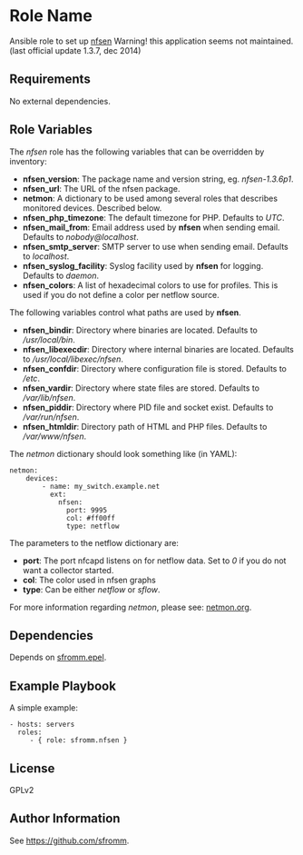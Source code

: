 Role Name
=========

Ansible role to set up [nfsen](http://nfsen.sf.net)
Warning! this application seems not maintained. (last official update 1.3.7, dec 2014)

Requirements
------------

No external dependencies.

Role Variables
--------------

The *nfsen* role has the following variables that can be overridden by
inventory:

- **nfsen_version**:  The package name and version string,
  eg. *nfsen-1.3.6p1*.
- **nfsen_url**:  The URL of the nfsen package.
- **netmon**: A dictionary to be used among several roles that describes
  monitored devices.  Described below.
- **nfsen_php_timezone**:  The default timezone for PHP.  Defaults to
  *UTC*.
- **nfsen_mail_from**:  Email address used by **nfsen** when sending
  email.  Defaults to *nobody@localhost*.
- **nfsen_smtp_server**:  SMTP server to use when sending email.
  Defaults to *localhost*.
- **nfsen_syslog_facility**:  Syslog facility used by **nfsen** for
  logging.  Defaults to *daemon*.
- **nfsen_colors**:  A list of hexadecimal colors to use for profiles.
  This is used if you do not define a color per netflow source.

The following variables control what paths are used by **nfsen**.

- **nfsen_bindir**:  Directory where binaries are located.  Defaults to
  */usr/local/bin*.
- **nfsen_libexecdir**: Directory where internal binaries are located.
  Defaults to */usr/local/libexec/nfsen*.
- **nfsen_confdir**: Directory where configuration file is stored.
  Defaults to */etc*.
- **nfsen_vardir**:  Directory where state files are stored.  Defaults
  to */var/lib/nfsen*.
- **nfsen_piddir**:  Directory where PID file and socket exist.
  Defaults to */var/run/nfsen*.
- **nfsen_htmldir**:  Directory path of HTML and PHP files.  Defaults to
  */var/www/nfsen*.


The *netmon* dictionary should look something like (in YAML):

    netmon:
        devices:
            - name: my_switch.example.net
              ext:
                nfsen:
                  port: 9995
                  col: #ff00ff
                  type: netflow

The parameters to the netflow dictionary are:

- **port**: The port nfcapd listens on for netflow data.  Set to *0* if
    you do not want a collector started.
- **col**: The color used in nfsen graphs
- **type**: Can be either *netflow* or *sflow*.

For more information regarding *netmon*, please see: [netmon.org](netmon.org).

Dependencies
------------

Depends on [sfromm.epel](https://galaxy.ansible.com/list#/roles/1948).

Example Playbook
----------------

A simple example:

    - hosts: servers
      roles:
         - { role: sfromm.nfsen }

License
-------

GPLv2

Author Information
------------------

See https://github.com/sfromm.

